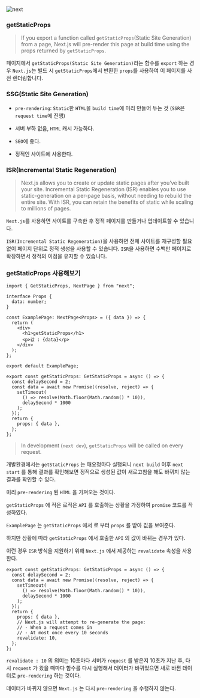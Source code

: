 ![next](https://user-images.githubusercontent.com/46440898/225336825-32f2ad25-15a8-4477-bb59-6598df55773d.png)

### getStaticProps

> If you export a function called `getStaticProps`(Static Site Generation) from a page,
> Next.js will pre-render this page at build time using the props returned by `getStaticProps`.

페이지에서 `getStaticProps(Static Site Generation)`라는 함수를 `export` 하는 경우
`Next.js`는 빌드 시 `getStaticProps`에서 반환한 `props`를 사용하여 이 페이지를 사전 렌더링합니다.

### SSG(Static Site Generation)

- `pre-rendering`: `Static`한 `HTML`을 `build time`에 미리 만들어 두는 것 (`SSR`은 `request time`에 진행)
- 서버 부하 없음, `HTML` 캐시 가능하다.

- `SEO`에 좋다.
- 정적인 사이트에 사용한다.

### ISR(Incremental Static Regeneration)

> Next.js allows you to create or update static pages after you’ve built your site. Incremental Static Regeneration (ISR) enables you to use static-generation on a per-page basis, without needing to rebuild the entire site. With ISR, you can retain the benefits of static while scaling to millions of pages.

`Next.js`를 사용하면 사이트를 구축한 후 정적 페이지를 만들거나 업데이트할 수 있습니다.

`ISR(Incremental Static Regeneration)`을 사용하면 전체 사이트를 재구성할 필요 없이 페이지 단위로 정적 생성을 사용할 수 있습니다.
`ISR`을 사용하면 수백만 페이지로 확장하면서 정적의 이점을 유지할 수 있습니다.

### getStaticProps 사용해보기

```tsx
import { GetStaticProps, NextPage } from "next";

interface Props {
  data: number;
}

const ExamplePage: NextPage<Props> = ({ data }) => {
  return (
    <div>
      <h1>getStaticProps</h1>
      <p>값 : {data}</p>
    </div>
  );
};

export default ExamplePage;

export const getStaticProps: GetStaticProps = async () => {
  const delaySecond = 2;
  const data = await new Promise((resolve, reject) => {
    setTimeout(
      () => resolve(Math.floor(Math.random() * 10)),
      delaySecond * 1000
    );
  });
  return {
    props: { data },
  };
};
```

> In development (`next dev`), `getStaticProps` will be called on every request.

개발환경에서는 `getStaticProps` 는 매요청마다 실행되니 `next build` 이후 `next start` 를 통해 결과를 확인해보면 정적으로 생성된 값이 새로고침을 해도 바뀌지 않는 결과를 확인할 수 있다.

미리 `pre-rendering` 된 `HTML` 을 가져오는 것이다.

`getStaticProps` 에 적은 로직은 `API` 를 호출하는 상황을 가정하여 `promise` 코드를 작성하였다.

`ExamplePage` 는 `getStaticProps` 에서 로 부터 `props` 를 받아 값을 보여준다.

하지만 상황에 따라 `getStaticProps` 에서 호출한 `API` 의 값이 바뀌는 경우가 있다.

이런 경우 `ISR` 방식을 지원하기 위해 `Next.js` 에서 제공하는 `revalidate` 속성을 사용한다.

```tsx
export const getStaticProps: GetStaticProps = async () => {
  const delaySecond = 2;
  const data = await new Promise((resolve, reject) => {
    setTimeout(
      () => resolve(Math.floor(Math.random() * 10)),
      delaySecond * 1000
    );
  });
  return {
    props: { data },
    // Next.js will attempt to re-generate the page:
    // - When a request comes in
    // - At most once every 10 seconds
    revalidate: 10,
  };
};
```

`revalidate : 10` 의 의미는 10초마다 서버가 `request` 를 받은지 10초가 지난 후, 다시 `request` 가 왔을 때마다 함수를 다시 실행해서 데이터가 바뀌었으면 새로 바뀐 데이터로 `pre-rendering` 하는 것이다.

데이터가 바뀌지 않으면 `Next.js` 는 다시 `pre-rendering` 을 수행하지 않는다.
